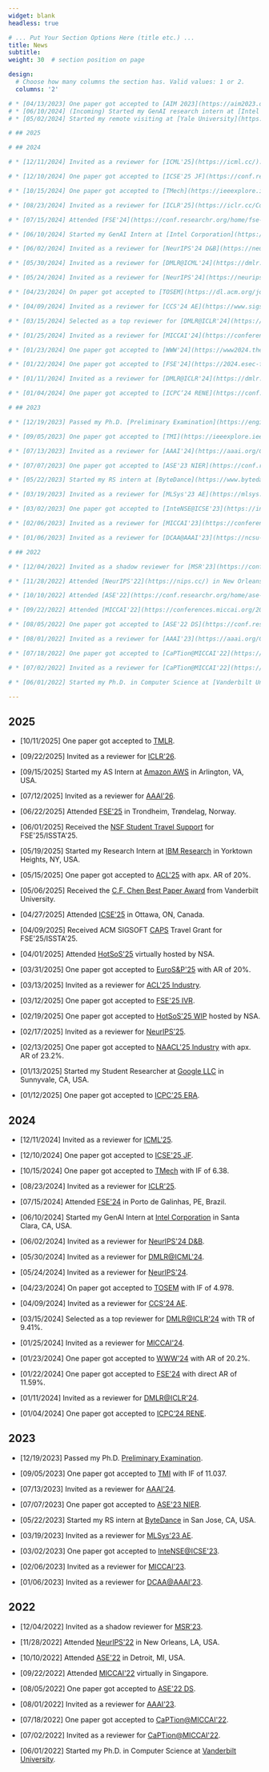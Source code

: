 ```yaml
---
widget: blank
headless: true

# ... Put Your Section Options Here (title etc.) ...
title: News
subtitle:
weight: 30  # section position on page

design:
  # Choose how many columns the section has. Valid values: 1 or 2.
  columns: '2'

# * [04/13/2023] One paper got accepted to [AIM 2023](https://aim2023.org/) focused section.
# * [06/10/2024] (Incoming) Started my GenAI research intern at [Intel Corporation](https://www.intel.com/content/www/us/en/homepage.html) in Santa Clara, CA, USA.
# * [05/02/2024] Started my remote visiting at [Yale University](https://www.yale.edu/) in New Haven, CT, USA.

# ## 2025

# ## 2024

# * [12/11/2024] Invited as a reviewer for [ICML'25](https://icml.cc/).

# * [12/10/2024] One paper got accepted to [ICSE'25 JF](https://conf.researchr.org/track/icse-2025/icse-2025-journal-first-papers).

# * [10/15/2024] One paper got accepted to [TMech](https://ieeexplore.ieee.org/xpl/RecentIssue.jsp?punumber=3516) with IF of 6.38.

# * [08/23/2024] Invited as a reviewer for [ICLR'25](https://iclr.cc/Conferences/2025).

# * [07/15/2024] Attended [FSE'24](https://conf.researchr.org/home/fse-2024) in Porto de Galinhas, PE, Brazil.

# * [06/10/2024] Started my GenAI Intern at [Intel Corporation](https://www.intel.com/content/www/us/en/homepage.html) in Santa Clara, CA, USA.

# * [06/02/2024] Invited as a reviewer for [NeurIPS'24 D&B](https://neurips.cc/Conferences/2024/CallForDatasetsBenchmarks).

# * [05/30/2024] Invited as a reviewer for [DMLR@ICML'24](https://dmlr.ai/).

# * [05/24/2024] Invited as a reviewer for [NeurIPS'24](https://neurips.cc/Conferences/2024).

# * [04/23/2024] On paper got accepted to [TOSEM](https://dl.acm.org/journal/tosem) with IF of 4.978.

# * [04/09/2024] Invited as a reviewer for [CCS'24 AE](https://www.sigsac.org/ccs/CCS2024/call-for/call-for-artifacts.html).

# * [03/15/2024] Selected as a top reviewer for [DMLR@ICLR'24](https://dmlr.ai/reviewers/) with TR of 9.41%.

# * [01/25/2024] Invited as a reviewer for [MICCAI'24](https://conferences.miccai.org/2024/en/).

# * [01/23/2024] One paper got accepted to [WWW'24](https://www2024.thewebconf.org/) with AR of 20.2%.

# * [01/22/2024] One paper got accepted to [FSE'24](https://2024.esec-fse.org/track/fse-2024-research-papers) with direct AR of 11.59%.

# * [01/11/2024] Invited as a reviewer for [DMLR@ICLR'24](https://dmlr.ai/).

# * [01/04/2024] One paper got accepted to [ICPC‘24 RENE](https://conf.researchr.org/track/icpc-2024/icpc-2024-replications-and-negative-results--rene-).

# ## 2023

# * [12/19/2023] Passed my Ph.D. [Preliminary Examination](https://engineering.vanderbilt.edu/cs/Graduate/CSExamination.php).

# * [09/05/2023] One paper got accepted to [TMI](https://ieeexplore.ieee.org/xpl/RecentIssue.jsp?punumber=42) with IF of 11.037. 

# * [07/13/2023] Invited as a reviewer for [AAAI'24](https://aaai.org/Conferences/AAAI-24/).

# * [07/07/2023] One paper got accepted to [ASE'23 NIER](https://conf.researchr.org/track/ase-2023/ase-2023-nier-track?).

# * [05/22/2023] Started my RS intern at [ByteDance](https://www.bytedance.com/en/) in San Jose, CA, USA.

# * [03/19/2023] Invited as a reviewer for [MLSys'23 AE](https://mlsys.org/Conferences/2023/CallForAE).

# * [03/02/2023] One paper got accepted to [InteNSE@ICSE'23](https://intense23.github.io/).

# * [02/06/2023] Invited as a reviewer for [MICCAI'23](https://conferences.miccai.org/2023/en/).

# * [01/06/2023] Invited as a reviewer for [DCAA@AAAI'23](https://ncsu-dk-lab.github.io/workshops/dcaa@2023/).

# ## 2022

# * [12/04/2022] Invited as a shadow reviewer for [MSR'23](https://conf.researchr.org/track/msr-2023/msr-2023-technical-papers).

# * [11/28/2022] Attended [NeurIPS'22](https://nips.cc/) in New Orleans, LA, USA.

# * [10/10/2022] Attended [ASE'22](https://conf.researchr.org/home/ase-2022) in Detroit, MI, USA.

# * [09/22/2022] Attended [MICCAI'22](https://conferences.miccai.org/2022/en/) virtually in Singapore.

# * [08/05/2022] One paper got accepted to [ASE'22 DS](https://conf.researchr.org/track/ase-2022/ase-2022-doctoral-symposium?).

# * [08/01/2022] Invited as a reviewer for [AAAI'23](https://aaai.org/Conferences/AAAI-23/).

# * [07/18/2022] One paper got accepted to [CaPTion@MICCAI'22](https://caption-workshop.github.io/).

# * [07/02/2022] Invited as a reviewer for [CaPTion@MICCAI'22](https://conferences.miccai.org/2022/en/).

# * [06/01/2022] Started my Ph.D. in Computer Science at [Vanderbilt University](https://www.vanderbilt.edu/).

---
```


## 2025

* [10/11/2025] One paper got accepted to [TMLR](https://jmlr.org/tmlr/).

* [09/22/2025] Invited as a reviewer for [ICLR'26](https://iclr.cc/).

* [09/15/2025] Started my AS Intern at [Amazon AWS](https://www.amazon.science/latest-news/how-awss-automated-reasoning-group-helps-make-aws-and-other-amazon-products-more-secure) in Arlington, VA, USA.

* [07/12/2025] Invited as a reviewer for [AAAI'26](https://aaai.org/Conferences/AAAI-26/).

* [06/22/2025] Attended [FSE'25](https://conf.researchr.org/home/fse-2025) in Trondheim, Trøndelag, Norway.

* [06/01/2025] Received the [NSF Student Travel Support](https://conf.researchr.org/attending/issta-2025/nsf-student-travel-support) for FSE'25/ISSTA'25.

* [05/19/2025] Started my Research Intern at [IBM Research](https://research.ibm.com/labs/yorktown-heights) in Yorktown Heights, NY, USA.

* [05/15/2025] One paper got accepted to [ACL'25](https://2025.aclweb.org/) with apx. AR of 20%.

* [05/06/2025] Received the [C.F. Chen Best Paper Award](https://engineering.vanderbilt.edu/departments/computer-science/graduate/award-opportunities/#:~:text=The%20C.%20F.,and%20translational%20research%20in%20medicine.) from Vanderbilt University.

* [04/27/2025] Attended [ICSE'25](https://conf.researchr.org/home/icse-2025) in Ottawa, ON, Canada.

* [04/09/2025] Received ACM SIGSOFT [CAPS](https://www2.sigsoft.org/caps/capsmain/) Travel Grant for FSE'25/ISSTA'25.

* [04/01/2025] Attended [HotSoS'25](https://sos-vo.org/group/hotsos) virtually hosted by NSA.

* [03/31/2025] One paper got accepted to [EuroS&P'25](https://eurosp2025.ieee-security.org/cfp.html) with AR of 20%.

* [03/13/2025] Invited as a reviewer for [ACL'25 Industry](https://2025.aclweb.org/calls/industry_track/).

* [03/12/2025] One paper got accepted to [FSE'25 IVR](https://conf.researchr.org/track/fse-2025/fse-2025-ideas-visions-and-reflections).

* [02/19/2025] One paper got accepted to [HotSoS'25 WIP](https://sos-vo.org/group/hotsos/cfp) hosted by NSA.

* [02/17/2025] Invited as a reviewer for [NeurIPS'25](https://neurips.cc/).

* [02/13/2025] One paper got accepted to [NAACL'25 Industry](https://2025.naacl.org/calls/industry/) with apx. AR of 23.2%.

* [01/13/2025] Started my Student Researcher at [Google LLC](https://about.google/google-in-america/) in Sunnyvale, CA, USA.

* [01/12/2025] One paper got accepted to [ICPC'25 ERA](https://conf.researchr.org/track/icpc-2025/icpc-2025-early-research-achievements-era).

## 2024

* [12/11/2024] Invited as a reviewer for [ICML'25](https://icml.cc/).

* [12/10/2024] One paper got accepted to [ICSE'25 JF](https://conf.researchr.org/track/icse-2025/icse-2025-journal-first-papers).

* [10/15/2024] One paper got accepted to [TMech](https://ieeexplore.ieee.org/xpl/RecentIssue.jsp?punumber=3516) with IF of 6.38.

* [08/23/2024] Invited as a reviewer for [ICLR'25](https://iclr.cc/Conferences/2025).

* [07/15/2024] Attended [FSE'24](https://conf.researchr.org/home/fse-2024) in Porto de Galinhas, PE, Brazil.

* [06/10/2024] Started my GenAI Intern at [Intel Corporation](https://www.intel.com/content/www/us/en/homepage.html) in Santa Clara, CA, USA.

* [06/02/2024] Invited as a reviewer for [NeurIPS'24 D&B](https://neurips.cc/Conferences/2024/CallForDatasetsBenchmarks).

* [05/30/2024] Invited as a reviewer for [DMLR@ICML'24](https://dmlr.ai/).

* [05/24/2024] Invited as a reviewer for [NeurIPS'24](https://neurips.cc/Conferences/2024).

* [04/23/2024] On paper got accepted to [TOSEM](https://dl.acm.org/journal/tosem) with IF of 4.978.

* [04/09/2024] Invited as a reviewer for [CCS'24 AE](https://www.sigsac.org/ccs/CCS2024/call-for/call-for-artifacts.html).

* [03/15/2024] Selected as a top reviewer for [DMLR@ICLR'24](https://dmlr.ai/reviewers/) with TR of 9.41%.

* [01/25/2024] Invited as a reviewer for [MICCAI'24](https://conferences.miccai.org/2024/en/).

* [01/23/2024] One paper got accepted to [WWW'24](https://www2024.thewebconf.org/) with AR of 20.2%.

* [01/22/2024] One paper got accepted to [FSE'24](https://2024.esec-fse.org/track/fse-2024-research-papers) with direct AR of 11.59%.

* [01/11/2024] Invited as a reviewer for [DMLR@ICLR'24](https://dmlr.ai/).

* [01/04/2024] One paper got accepted to [ICPC‘24 RENE](https://conf.researchr.org/track/icpc-2024/icpc-2024-replications-and-negative-results--rene-).

## 2023

* [12/19/2023] Passed my Ph.D. [Preliminary Examination](https://engineering.vanderbilt.edu/cs/Graduate/CSExamination.php).

* [09/05/2023] One paper got accepted to [TMI](https://ieeexplore.ieee.org/xpl/RecentIssue.jsp?punumber=42) with IF of 11.037. 

* [07/13/2023] Invited as a reviewer for [AAAI'24](https://aaai.org/Conferences/AAAI-24/).

* [07/07/2023] One paper got accepted to [ASE'23 NIER](https://conf.researchr.org/track/ase-2023/ase-2023-nier-track?).

* [05/22/2023] Started my RS intern at [ByteDance](https://www.bytedance.com/en/) in San Jose, CA, USA.

* [03/19/2023] Invited as a reviewer for [MLSys'23 AE](https://mlsys.org/Conferences/2023/CallForAE).

* [03/02/2023] One paper got accepted to [InteNSE@ICSE'23](https://intense23.github.io/).

* [02/06/2023] Invited as a reviewer for [MICCAI'23](https://conferences.miccai.org/2023/en/).

* [01/06/2023] Invited as a reviewer for [DCAA@AAAI'23](https://ncsu-dk-lab.github.io/workshops/dcaa@2023/).

## 2022

* [12/04/2022] Invited as a shadow reviewer for [MSR'23](https://conf.researchr.org/track/msr-2023/msr-2023-technical-papers).

* [11/28/2022] Attended [NeurIPS'22](https://nips.cc/) in New Orleans, LA, USA.

* [10/10/2022] Attended [ASE'22](https://conf.researchr.org/home/ase-2022) in Detroit, MI, USA.

* [09/22/2022] Attended [MICCAI'22](https://conferences.miccai.org/2022/en/) virtually in Singapore.

* [08/05/2022] One paper got accepted to [ASE'22 DS](https://conf.researchr.org/track/ase-2022/ase-2022-doctoral-symposium?).

* [08/01/2022] Invited as a reviewer for [AAAI'23](https://aaai.org/Conferences/AAAI-23/).

* [07/18/2022] One paper got accepted to [CaPTion@MICCAI'22](https://caption-workshop.github.io/).

* [07/02/2022] Invited as a reviewer for [CaPTion@MICCAI'22](https://conferences.miccai.org/2022/en/).

* [06/01/2022] Started my Ph.D. in Computer Science at [Vanderbilt University](https://www.vanderbilt.edu/).
